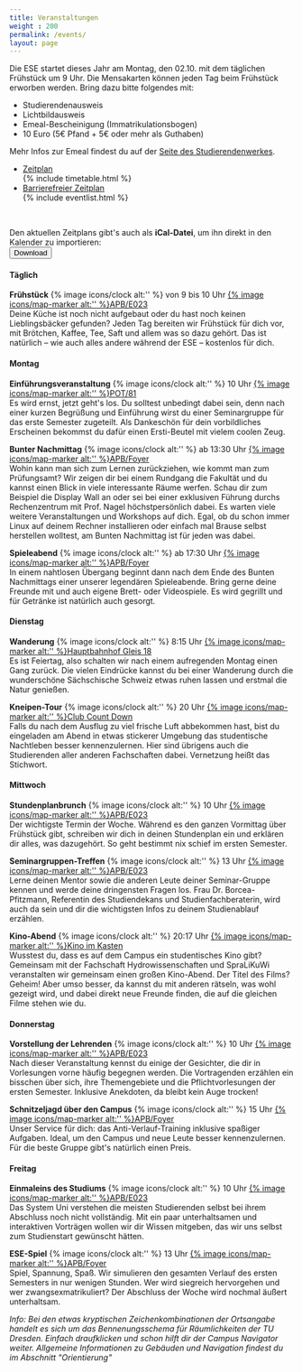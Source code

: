 ```yaml
---
title: Veranstaltungen
weight : 200
permalink: /events/
layout: page
---
```


Die ESE startet dieses Jahr am Montag, den 02.10. mit dem täglichen Frühstück um 9 Uhr. Die Mensakarten können jeden Tag beim Frühstück erworben werden. Bring dazu bitte folgendes mit:

* Studierendenausweis
* Lichtbildausweis
* Emeal-Bescheinigung (Immatrikulationsbogen)
* 10 Euro (5€ Pfand + 5€ oder mehr als Guthaben)

Mehr Infos zur Emeal findest du auf der [Seite des Studierendenwerkes](http://www.studentenwerk-dresden.de/mensen/emeal.html).

<ul class="accordion" data-accordion="" role="tablist">
  <li class="accordion-navigation">
    <a href="#timetable" role="tab" id="timetable-heading" aria-controls="timetable">Zeitplan</a>
    <div id="timetable" class="content active" role="tabpanel" aria-labelledby="timetable-heading">
			{% include timetable.html %}
    </div>
  </li>
  <li class="accordion-navigation">
    <a href="#barrierfree" role="tab" id="barrierfree-heading" aria-controls="barrierfree">Barrierefreier Zeitplan</a>
    <div id="barrierfree" class="content" role="tabpanel" aria-labelledby="barrierfree-heading">
   		{% include eventlist.html %}
    </div>
  </li>
</ul>  
<br>

Den aktuellen Zeitplans gibt's auch als **iCal-Datei**, um ihn direkt in den Kalender zu importieren:  
<button class="button small secondary" href="ESE.ics">Download</button>


<!-- ### Fakultät Informatik (Andreas-Pfitzmann-Bau, APB)

% include osm_apb.html %}

Direkt vor der Fakultät hält die Bus-Linie 85 an der Haltestelle Helmholtzstraße.

### Studentenclub Count Down

% include osm_cd.html %}

Das [Count Down](http://countdown-dresden.de/){:target="_blank"} befindet sich im Studentenwohnheim in der Güntzstraße 22. Südlich liegt der Straßburger Platz (hier halten die Straßenbahnen 1, 2, 4, 10, 12 und 13) und nördlich die Haltestelle St.-Benno-Gymnasium (hier hält die 13 und die Bus-Linie 62).

### Kino im Kasten

% include osm_kik.html %}

Das [Kino im Kasten](https://www.kino-im-kasten.de/){:target="_blank"}  befindet sich im großen Hörsaal des TU-Gebäudes ABS. Anreisemöglichkeiten gibt es mit der Buslinie 66 zur Haltestelle Weberplatz oder der Straßenbahnlinie 11 am Strehlener Platz.

© [OpenStreetMap](https://www.openstreetmap.org/copyright/de){:target="_blank"} -Mitwirkende -->

<!-- 
### Die Highlights der Woche

Hier eine kurze Übersicht des Programms. Änderungen werden auch über unsere sozialen Kanäle bekannt gegeben. Damit du nichts verpasst, folge uns einfach schon mal auf [Twitter](https://twitter.com/ifsr) und [Facebook](https://www.facebook.com/iFSR.de/). Es gibt übrigens auch eine eigene [Facebook-Gruppe](https://www.facebook.com/groups/TUDInf2017/) für alle Informatik-Studierenden eines Jahrgangs.

Im [Zeitplan der ESE](events) kannst du schon mal schauen, was dich alles erwartet. Dort gibt's das Ganze auch in Form einer Tabelle oder einer iCal-Datei zum Download. Schau auf jeden Fall am Montag vorbei, dann werden wir dir erzählen, wie die Woche ablaufen wird. -->

#### Täglich

**Frühstück** <span class="secondary round 20px label">{% image icons/clock alt:'' %} von 9 bis 10 Uhr</span> <span class="secondary round 20px label">[{% image icons/map-marker alt:'' %}APB/E023](https://navigator.tu-dresden.de/etplan/apb/00/raum/542100.2310)</span>  
Deine Küche ist noch nicht aufgebaut oder du hast noch keinen Lieblingsbäcker gefunden? Jeden Tag bereiten wir Frühstück für dich vor, mit Brötchen, Kaffee, Tee, Saft und allem was so dazu gehört. Das ist natürlich – wie auch alles andere während der ESE – kostenlos für dich.
#### Montag

**Einführungsveranstaltung** <span class="secondary round 20px label">{% image icons/clock alt:'' %} 10 Uhr</span> <span class="secondary round 20px label">[{% image icons/map-marker alt:'' %}POT/81](https://navigator.tu-dresden.de/etplan/pot/01/raum/325501.0090)</span>  
Es wird ernst, jetzt geht's los. Du solltest unbedingt dabei sein, denn nach einer kurzen Begrüßung und Einführung wirst du einer Seminargruppe für das erste Semester zugeteilt. Als Dankeschön für dein vorbildliches Erscheinen bekommst du dafür einen Ersti-Beutel mit vielem coolen Zeug.

**Bunter Nachmittag** <span class="secondary round 20px label">{% image icons/clock alt:'' %} ab 13:30 Uhr</span> <span class="secondary round 20px label">[{% image icons/map-marker alt:'' %}APB/Foyer](https://navigator.tu-dresden.de/etplan/apb/00/raum/542100.2010)</span>  
Wohin kann man sich zum Lernen zurückziehen, wie kommt man zum Prüfungsamt? Wir zeigen dir bei einem Rundgang die Fakultät und du kannst einen Blick in viele interessante Räume werfen. Schau dir zum Beispiel die Display Wall an oder sei bei einer exklusiven Führung durchs Rechenzentrum mit Prof. Nagel höchstpersönlich dabei. Es warten viele weitere Veranstaltungen und Workshops auf dich. Egal, ob du schon immer Linux auf deinem Rechner installieren oder einfach mal Brause selbst herstellen wolltest, am Bunten Nachmittag ist für jeden was dabei.

**Spieleabend** <span class="secondary round 20px label">{% image icons/clock alt:'' %} ab 17:30 Uhr</span>  <span class="secondary round 20px label">[{% image icons/map-marker alt:'' %}APB/Foyer](https://navigator.tu-dresden.de/etplan/apb/00/raum/542100.2010)</span>  
In einem nahtlosen Übergang beginnt dann nach dem Ende des Bunten Nachmittags einer unserer legendären Spieleabende. Bring gerne deine Freunde mit und auch eigene Brett- oder Videospiele. Es wird gegrillt und für Getränke ist natürlich auch gesorgt. 

#### Dienstag 

**Wanderung** <span class="secondary round 20px label">{% image icons/clock alt:'' %} 8:15 Uhr</span> <span class="secondary round 20px label">[{% image icons/map-marker alt:'' %}Hauptbahnhof Gleis 18](http://www.openstreetmap.org/?mlat=%2051.0402452&mlon=13.7320768#map=15/51.0342/13.7281)</span>  
Es ist Feiertag, also schalten wir nach einem aufregenden Montag einen Gang zurück. Die vielen Eindrücke kannst du bei einer Wanderung durch die wunderschöne Sächschische Schweiz etwas ruhen lassen und erstmal die Natur genießen.

**Kneipen-Tour** <span class="secondary round 20px label">{% image icons/clock alt:'' %} 20 Uhr</span> <span class="secondary round 20px label">[{% image icons/map-marker alt:'' %}Club Count Down](http://www.openstreetmap.org/?mlat=51.0484&mlon=13.7570&zoom=15#map=14/51.0456/13.7525)</span>  
Falls du nach dem Ausflug zu viel frische Luft abbekommen hast, bist du eingeladen am Abend in etwas stickerer Umgebung das studentische Nachtleben besser kennenzulernen. Hier sind übrigens auch die Studierenden aller anderen Fachschaften dabei. Vernetzung heißt das Stichwort.

#### Mittwoch

**Stundenplanbrunch** <span class="secondary round 20px label">{% image icons/clock alt:'' %} 10 Uhr</span> <span class="secondary round 20px label">[{% image icons/map-marker alt:'' %}APB/E023](https://navigator.tu-dresden.de/etplan/apb/00/raum/542100.2310)</span>  
Der wichtigste Termin der Woche. Während es den ganzen Vormittag über Frühstück gibt, schreiben wir dich in deinen Stundenplan ein und erklären dir alles, was dazugehört. So geht bestimmt nix schief im ersten Semester.

**Seminargruppen-Treffen** <span class="secondary round 20px label">{% image icons/clock alt:'' %} 13 Uhr</span> <span class="secondary round 20px label">[{% image icons/map-marker alt:'' %}APB/E023](https://navigator.tu-dresden.de/etplan/apb/00/raum/542100.2310)</span>  
Lerne deinen Mentor sowie die anderen Leute deiner Seminar-Gruppe kennen und werde deine dringensten Fragen los. Frau Dr. Borcea-Pfitzmann, Referentin des Studiendekans und Studienfachberaterin, wird auch da sein und dir die wichtigsten Infos zu deinem Studienablauf erzählen.

**Kino-Abend** <span class="secondary round 20px label">{% image icons/clock alt:'' %} 20:17 Uhr</span> <span class="secondary round 20px label">[{% image icons/map-marker alt:'' %}Kino im Kasten](http://www.openstreetmap.org/?mlat=51.03012&mlon=13.75400&zoom=16#map=15/51.0311/13.7517)</span>  
Wusstest du, dass es auf dem Campus ein studentisches Kino gibt? Gemeinsam mit der Fachschaft Hydrowissenschaften und SpraLiKuWi veranstalten wir gemeinsam einen großen Kino-Abend. Der Titel des Films? Geheim! Aber umso besser, da kannst du mit anderen rätseln, was wohl gezeigt wird, und dabei direkt neue Freunde finden, die auf die gleichen Filme stehen wie du. 

#### Donnerstag

**Vorstellung der Lehrenden** <span class="secondary round 20px label">{% image icons/clock alt:'' %} 10 Uhr</span> <span class="secondary round 20px label">[{% image icons/map-marker alt:'' %}APB/E023](https://navigator.tu-dresden.de/etplan/apb/00/raum/542100.2310)</span>  
Nach dieser Veranstaltung kennst du einige der Gesichter, die dir in Vorlesungen vorne häufig begegnen werden. Die Vortragenden erzählen ein bisschen über sich, ihre Themengebiete und die Pflichtvorlesungen der ersten Semester. Inklusive Anekdoten, da bleibt kein Auge trocken!

**Schnitzeljagd über den Campus** <span class="secondary round 20px label">{% image icons/clock alt:'' %} 15 Uhr</span> <span class="secondary round 20px label">[{% image icons/map-marker alt:'' %}APB/Foyer](https://navigator.tu-dresden.de/etplan/apb/00/raum/542100.2010)</span>  
Unser Service für dich: das Anti-Verlauf-Training inklusive spaßiger Aufgaben. Ideal, um den Campus und neue Leute besser kennenzulernen. Für die beste Gruppe gibt's natürlich einen Preis.

#### Freitag

**Einmaleins des Studiums** <span class="secondary round 20px label">{% image icons/clock alt:'' %} 10 Uhr</span> <span class="secondary round 20px label">[{% image icons/map-marker alt:'' %}APB/E023](https://navigator.tu-dresden.de/etplan/apb/00/raum/542100.2310)</span>  
Das System Uni verstehen die meisten Studierenden selbst bei ihrem Abschluss noch nicht vollständig. Mit ein paar unterhaltsamen und interaktiven Vorträgen wollen wir dir Wissen mitgeben, das wir uns selbst zum Studienstart gewünscht hätten.

**ESE-Spiel** <span class="secondary round 20px label">{% image icons/clock alt:'' %} 13 Uhr</span> <span class="secondary round 20px label">[{% image icons/map-marker alt:'' %}APB/Foyer](https://navigator.tu-dresden.de/etplan/apb/00/raum/542100.2010)</span>  
Spiel, Spannung, Spaß. Wir simulieren den gesamten Verlauf des ersten Semesters in nur wenigen Stunden. Wer wird siegreich hervorgehen und wer zwangsexmatrikuliert? Der Abschluss der Woche wird nochmal äußert unterhaltsam.


*Info: Bei den etwas kryptischen Zeichenkombinationen der Ortsangabe handelt es sich um das Bennenungsschema für Räumlichkeiten der TU Dresden. Einfach draufklicken und schon hilft dir der Campus Navigator weiter. Allgemeine Informationen zu Gebäuden und Navigation findest du im Abschnitt "Orientierung"*

<!-- Das wichtigste Gebäude für dich ist die Fakultät Informatik im Andreas-Pfitzmann-Bau, kurz APB. Außerdem wirst du im ersten Semester viele Veranstaltungen im Hörsaalzentrum (HSZ) und Trefftz-Bau (TRE) haben.
Trotzdem verirrt? Dann schau dir mal den [Campus Navigator](https://navigator.tu-dresden.de/) an.* -->

